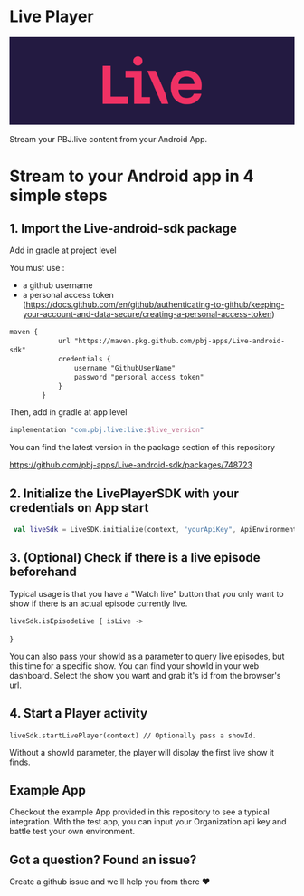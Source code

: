 

# Live Player

![alt text](https://github.com/pbj-apps/Live-ios-sdk/blob/main/banner.png)

Stream your PBJ.live content from your Android App.


# Stream to your Android app in 4 simple steps

## 1. Import the Live-android-sdk package
Add in gradle at project level

You must use :
- a github username 
- a personal access token (https://docs.github.com/en/github/authenticating-to-github/keeping-your-account-and-data-secure/creating-a-personal-access-token)

```
maven {
            url "https://maven.pkg.github.com/pbj-apps/Live-android-sdk"
            credentials {
                username "GithubUserName"
                password "personal_access_token"
            }
        }
```
Then, add in gradle at app level

```groovy
implementation "com.pbj.live:live:$live_version"
```

You can find the latest version in the package section of this repository

https://github.com/pbj-apps/Live-android-sdk/packages/748723

## 2. Initialize the LivePlayerSDK with your credentials on App start

```kotlin
 val liveSdk = LiveSDK.initialize(context, "yourApiKey", ApiEnvironment)

```

## 3. (Optional) Check if there is a live episode beforehand
Typical usage is that you have a "Watch live" button that you only want to show if there is an actual episode currently live.
```
liveSdk.isEpisodeLive { isLive ->

}
```
You can also pass your showId as a parameter to query live episodes, but this time for a specific show. You can find your showId in your web dashboard. Select the show you want and grab it's id from the browser's url.

## 4. Start a Player activity

```
liveSdk.startLivePlayer(context) // Optionally pass a showId.
```
Without a showId parameter, the player will display the first live show it finds.

## Example App

Checkout the example App provided in this repository to see a typical integration. With the test app, you can input your Organization api key and battle test your own environment.

## Got a question? Found an issue?
Create a github issue and we'll help you from there ❤️
